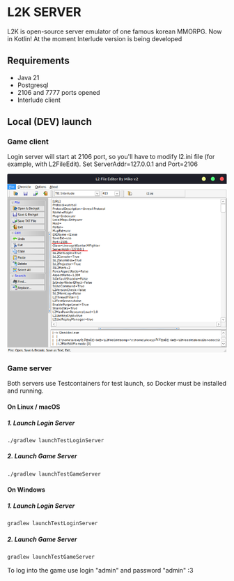 # L2K SERVER
L2K is open-source server emulator of one famous korean MMORPG. Now in Kotlin!
At the moment Interlude version is being developed

## Requirements 

* Java 21
* Postgresql
* 2106 and 7777 ports opened
* Interlude client

## Local (DEV) launch

### Game client
Login server will start at 2106 port, so you'll have to modify l2.ini file (for example, with L2FileEdit). Set ServerAddr=127.0.0.1 and Port=2106

![L2.ini content example](docs/assets/server_and_port_edit.png)  

### Game server

Both servers use Testcontainers for test launch, so Docker must be installed and running.

#### On Linux / macOS

##### 1. Launch Login Server

```bash
./gradlew launchTestLoginServer
```

##### 2. Launch Game Server

```bash
./gradlew launchTestGameServer
```

#### On Windows

##### 1. Launch Login Server

```bat
gradlew launchTestLoginServer
```

##### 2. Launch Game Server

```bat
gradlew launchTestGameServer
```

To log into the game use login "admin" and password "admin" :3
